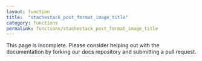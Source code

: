```yaml
---
layout: function
title:  "stachestack_post_format_image_title"
category: functions
permalink: functions/stachestack_post_format_image_title
---
```


This page is incomplete. Please consider helping out with the documentation by forking our docs repository and submitting a pull request.